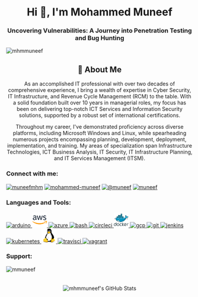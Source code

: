 <h1 align="center">Hi 👋, I'm Mohammed Muneef</h1>
<h3 align="center">Uncovering Vulnerabilities: A Journey into Penetration Testing and Bug Hunting</h3>

<p align="left"> <img src="https://komarev.com/ghpvc/?username=mhmmuneef&label=Profile%20views&color=0e75b6&style=flat" alt="mhmmuneef" /> </p>
<div align="center">
    <h2>🚀 About Me</h2>
    <p>As an accomplished IT professional with over two decades of comprehensive experience, I bring a 
wealth of expertise in Cyber Security, IT Infrastructure, and Revenue Cycle Management (RCM) to 
the table. With a solid foundation built over 10 years in managerial roles, my focus has been on 
delivering top-notch ICT Services and Information Security solutions, supported by a robust set of 
international certifications.</p>
    <p>Throughout my career, I've demonstrated proficiency across diverse platforms, including Microsoft 
Windows and Linux, while spearheading numerous projects encompassing planning, development, 
deployment, implementation, and training. My areas of specialization span Infrastructure 
Technologies, ICT Business Analysis, IT Security, IT Infrastructure Planning, and IT Services 
Management (ITSM).</p>
</div>
<h3 align="left">Connect with me:</h3>
<p align="left">
<a href="https://twitter.com/muneefmhm" target="blank"><img align="center" src="https://raw.githubusercontent.com/rahuldkjain/github-profile-readme-generator/master/src/images/icons/Social/twitter.svg" alt="muneefmhm" height="30" width="40" /></a>
<a href="https://linkedin.com/in/mohammed-muneef" target="blank"><img align="center" src="https://raw.githubusercontent.com/rahuldkjain/github-profile-readme-generator/master/src/images/icons/Social/linked-in-alt.svg" alt="mohammed-muneef" height="30" width="40" /></a>
<a href="https://www.youtube.com/c/@muneef" target="blank"><img align="center" src="https://raw.githubusercontent.com/rahuldkjain/github-profile-readme-generator/master/src/images/icons/Social/youtube.svg" alt="@muneef" height="30" width="40" /></a>
<a href="https://www.hackerrank.com/muneef" target="blank"><img align="center" src="https://raw.githubusercontent.com/rahuldkjain/github-profile-readme-generator/master/src/images/icons/Social/hackerrank.svg" alt="muneef" height="30" width="40" /></a>
</p>



<h3 align="left">Languages and Tools:</h3>
<p align="left"> <a href="https://www.arduino.cc/" target="_blank" rel="noreferrer"> <img src="https://cdn.worldvectorlogo.com/logos/arduino-1.svg" alt="arduino" width="40" height="40"/> </a> <a href="https://aws.amazon.com" target="_blank" rel="noreferrer"> <img src="https://raw.githubusercontent.com/devicons/devicon/master/icons/amazonwebservices/amazonwebservices-original-wordmark.svg" alt="aws" width="40" height="40"/> </a> <a href="https://azure.microsoft.com/en-in/" target="_blank" rel="noreferrer"> <img src="https://www.vectorlogo.zone/logos/microsoft_azure/microsoft_azure-icon.svg" alt="azure" width="40" height="40"/> </a> <a href="https://www.gnu.org/software/bash/" target="_blank" rel="noreferrer"> <img src="https://www.vectorlogo.zone/logos/gnu_bash/gnu_bash-icon.svg" alt="bash" width="40" height="40"/> </a> <a href="https://circleci.com" target="_blank" rel="noreferrer"> <img src="https://www.vectorlogo.zone/logos/circleci/circleci-icon.svg" alt="circleci" width="40" height="40"/> </a> <a href="https://www.docker.com/" target="_blank" rel="noreferrer"> <img src="https://raw.githubusercontent.com/devicons/devicon/master/icons/docker/docker-original-wordmark.svg" alt="docker" width="40" height="40"/> </a> <a href="https://cloud.google.com" target="_blank" rel="noreferrer"> <img src="https://www.vectorlogo.zone/logos/google_cloud/google_cloud-icon.svg" alt="gcp" width="40" height="40"/> </a> <a href="https://git-scm.com/" target="_blank" rel="noreferrer"> <img src="https://www.vectorlogo.zone/logos/git-scm/git-scm-icon.svg" alt="git" width="40" height="40"/> </a> <a href="https://www.jenkins.io" target="_blank" rel="noreferrer"> <img src="https://www.vectorlogo.zone/logos/jenkins/jenkins-icon.svg" alt="jenkins" width="40" height="40"/> </a> <a href="https://kubernetes.io" target="_blank" rel="noreferrer"> <img src="https://www.vectorlogo.zone/logos/kubernetes/kubernetes-icon.svg" alt="kubernetes" width="40" height="40"/> </a> <a href="https://www.linux.org/" target="_blank" rel="noreferrer"> <img src="https://raw.githubusercontent.com/devicons/devicon/master/icons/linux/linux-original.svg" alt="linux" width="40" height="40"/> </a> <a href="https://travis-ci.org" target="_blank" rel="noreferrer"> <img src="https://www.vectorlogo.zone/logos/travis-ci/travis-ci-icon.svg" alt="travisci" width="40" height="40"/> </a> <a href="https://www.vagrantup.com/" target="_blank" rel="noreferrer"> <img src="https://www.vectorlogo.zone/logos/vagrantup/vagrantup-icon.svg" alt="vagrant" width="40" height="40"/> </a> </p>

<h3 align="left">Support:</h3>
<p><a href="https://www.buymeacoffee.com/mmuneef"> <img align="left" src="https://cdn.buymeacoffee.com/buttons/v2/default-yellow.png" height="50" width="210" alt="mmuneef" /></a></p><br><br>
</br>
<div align="center">
    <img src="https://github-profile-summary-cards.vercel.app/api/cards/profile-details?username=mhmmuneef&theme=github_dark" alt="mhmmuneef's GitHub Stats"/>
</div>
